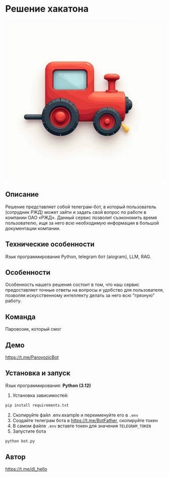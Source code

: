 # Решение хакатона

![Лого Паровозика](/public/logo.png)

## Описание

Решение представляет собой телеграм-бот, в который пользователь (сотрудник РЖД) может зайти и задать свой вопрос по работе в компании ОАО «РЖД». Данный сервис позволит съэкономить время пользователю, ищя за него всю необходимую информации в большой документации компании.

## Технические особенности

Язык программирования Python, telegram бот (aiogram), LLM, RAG.

## Особенности

Особенность нашего решения состоит в том, что наш сервис предоставляет точные ответы на вопросы и удобство для пользователя, позволяя искусственному интеллекту делать за него всю "грязную" работу.

## Команда

Паровозик, который смог

## Демо

https://t.me/ParovozicBot

## Установка и запуск

Язык программирования: **Python (3.12)**

1. Установка зависимостей:

```bash
pip install requirements.txt
```

2. Скопируйте файл .env.example и переименуйте его в `.env`
3. Создайте телеграм бота в https://t.me/BotFather, скопируйте токен
4. В самом файле `.env` вставте токен для значения `TELEGRAM_TOKEN`
5. Запустите бота

```bash
python bot.py
```

## Автор

https://t.me/dl_hello
